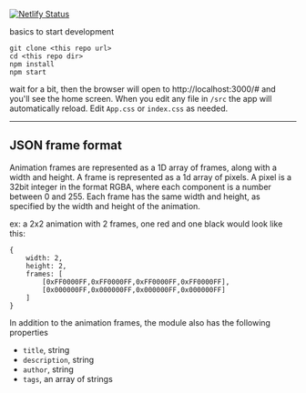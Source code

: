 [![Netlify Status](https://api.netlify.com/api/v1/badges/92add763-c2f7-42ba-9b4c-5d40bb8ecbaa/deploy-status)](https://app.netlify.com/sites/experiencethearch/deploys)

basics to start development


```
git clone <this repo url>
cd <this repo dir>
npm install
npm start
```

wait for a bit, then the browser will open to http://localhost:3000/# and you'll see the home screen.
When you edit any file in `/src` the app will automatically reload.
Edit `App.css` or `index.css` as needed.




-----

## JSON frame format

Animation frames are represented as a 1D array of frames, along with a width and height. 
A frame is represented as a 1d array of pixels.
A pixel is a 32bit integer in the format RGBA, where each component is a number between 0 and 255.
Each frame has the same width and height, as specified by the width and height of the animation.

ex:  a 2x2 animation with 2 frames, one red and one black would look like this:

```
{
    width: 2,
    height: 2,
    frames: [
        [0xFF0000FF,0xFF0000FF,0xFF0000FF,0xFF0000FF],
        [0x000000FF,0x000000FF,0x000000FF,0x000000FF]
    ]
}
``` 






In addition to the animation frames, the module also has the following properties

* `title`, string
* `description`, string
* `author`, string
* `tags`, an array of strings

